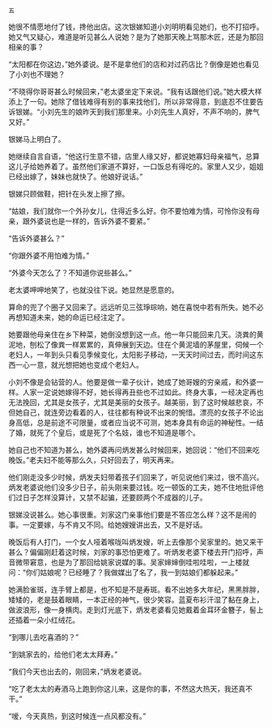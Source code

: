     五 

   她很不情愿地付了钱，搀他出店。这次银娣知道小刘明明看见她们，也不打招呼。她又气又疑心，难道是听见甚么人说她？是为了她那天晚上骂那木匠，还是为那回相亲的事？

   “太阳都在你这边，”她外婆说。是不是拿他们的店和对过药店比？倒像是她也看见了小刘也不理她？

   “不晓得你哥哥甚么时候回来，”老太婆坐定下来说。“我有话跟他们说。”她大模大样添上了一句。她除了借钱难得有别的事来找他们，所以非常得意，到底忍不住要告诉银娣。“小刘先生的娘昨天到我们那里来。小刘先生人真好，不声不响的，脾气又好。”

   银娣马上明白了。

   她继续自言自语，“他这行生意不错，店里人缘又好，都说她寡妇母亲福气，总算这儿子给她养着了。虽然他们家道不算好，一口饭总有得吃的。家里人又少，姐姐已经出嫁了，妹妹也就快了。他娘好说话。”

   银娣只顾做鞋，把针在头发上擦了擦。

   “姑娘，我们就你一个外孙女儿，住得近多么好。你不要怕难为情，可怜你没有母亲，跟外婆说也是一样的，告诉外婆不要紧。”

   “告诉外婆甚么？”

   “你跟外婆不用怕难为情。”

   “外婆今天怎么了？不知道你说些甚么。”

   老太婆呷呷地笑了，也就没往下说。她显然是愿意的。

   算命的兜了个圈子又回来了。远远听见三弦琤琮响，她在喜悦中若有所失。她不必再想知道未来，她的命运已经注定了。

   她要跟他母亲住在乡下种菜，她倒没想到这一点。他一年只能回来几天。浇粪的黄泥地，刨松了像粪一样累累的，真伸展到天边。住在个黄泥墙的茅屋里，伺候一个老妇人，一年到头只看见季候变化，太阳影子移动，一天天时间过去，而时间这东西一心一意，就光想把她也变成个老妇人。

   小刘不像是会钻营的人。他要是做一辈子伙计，她成了她哥嫂的穷亲戚，和外婆一样。人家一定说她嫁得不好，她长得再丑些也不过如此。终身大事，一经决定再也无法挽回，尤其是女孩子，尤其是美丽的女孩子。越美丽，到了这时候越悲哀，不但她自己，就连旁边看着的人，往往都有种说不出来的惋惜。漂亮的女孩子不论出身高低，总是前途不可限量，或者应当说不可测，她本身具有命运的神秘性。一结了婚，就死了个皇后，或是死了个名妓，谁也不知道是哪个。

   她自己也不知道为甚么，她外婆再问炳发甚么时候回来，她回说：“他们不回来吃晚饭。”老夫妇不能等那么久，只好回去了，明天再来。

   他们刚走没多少时候，炳发夫妇带着孩子们回来了，听见说他们来过，很不高兴。炳发老婆说他们没多少日子，前头刚来要过钱。吃一顿饭的工夫，她不住地批评他们过日子怎样没算计，又禁不起骗，还要顾两个不成器的儿子。

   银娣没说甚么。她心事很重。刘家这门亲事他们要是不答应怎么样？这不是闹的事。一定要嫁，与不肯又不同。给她嫂嫂讲出去，又不是好话。

   晚饭后有人打门，一个女人哑着喉咙叫炳发嫂，听上去像那个吴家里的。她又来干甚么？偏偏刚赶着这时候，刘家的事恐怕更难了。听炳发老婆下楼去开门招呼，声音微带窘意，也是为了那回给姚家说媒的事。吴家婶婶倒哇啦哇啦，一上楼就问：“你们姑娘呢？已经睡了？我做媒出了名了，我一到姑娘们都躲起来。”

   她满脸雀斑，连手臂上都是，也不知是不是寿斑。看不出她多大年纪，黑黑胖胖，矮矮的，老是鼓着眼睛，一本正经的神气，很少笑容。蓝夏布衫汗湿了黏在身上，做波浪形，像一身横肉。走到灯光底下，炳发老婆看见她戴着金耳环金簪子，髻上还插着一朵小红绒花。

   “到哪儿去吃喜酒的？”

   “到姚家去的，给他们老太太拜寿。”

   “我们今天也出去的，刚回来，”炳发老婆说。

   “吃了老太太的寿酒马上跑到你这儿来，这是你的事，不然这大热天，我还真不干。”

   “嗳，今天真热，到这时候连一点风都没有。”

